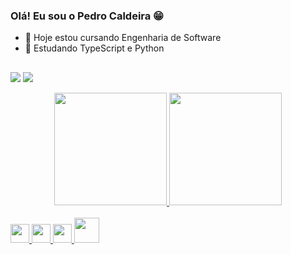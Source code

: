 ### Olá! Eu sou o Pedro Caldeira 😁

- 🔭 Hoje estou cursando Engenharia de Software 
- 🌱 Estudando TypeScript e Python

##

  <a href = "mailto:phcmoraes39@gmail.com"><img src="https://img.shields.io/badge/Gmail-D14836?style=for-the-badge&logo=gmail&logoColor=white" target="_blank"></a>
  <a href = "https://t.me/Ph_Moraes"><img src="https://img.shields.io/badge/Telegram-2CA5E0?style=for-the-badge&logo=telegram&logoColor=white">

<div align="center">
  <a href="https://github.com/PedroMoraes39">
  <img height="180em" src="https://github-readme-stats.vercel.app/api?username=PedroMoraes39&show_icons=true&theme=dark&include_all_commits=true&count_private=true"/>
  <img height="180em" src="https://github-readme-stats.vercel.app/api/top-langs/?username=PedroMoraes39&layout=compact&langs_count=7&theme=dark"/>
</div>
  
  <div style="display: inline_block"><br>
  <img width="30"/ src="https://cdn.jsdelivr.net/gh/devicons/devicon/icons/c/c-original.svg" />
  <img  width="30"/ src="https://cdn.jsdelivr.net/gh/devicons/devicon/icons/python/python-original.svg" />
  <img width="30"/ src="https://cdn.jsdelivr.net/gh/devicons/devicon/icons/typescript/typescript-original.svg" />
  <img  width="40"/ src="https://cdn.jsdelivr.net/gh/devicons/devicon/icons/java/java-original-wordmark.svg" /> 
</div>
  
